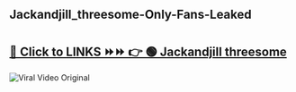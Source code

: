 
 ## Jackandjill_threesome-Only-Fans-Leaked

# <h2><a href="https://clipsfans.com/Jackandjill_threesome&ref=git">🔗 Click to LINKS ⏩⏩ 👉 🟢 Jackandjill threesome </a></h2>

<a href="https://clipsfans.com/Jackandjill_threesome&ref=git" rel="nofollow" data-target="animated-image.originalLink"><img src="https://i.ibb.co.com/xMMVF88/686577567.gif" alt="Viral Video Original" style="max-width: 100%; display: inline-block;" data-target="animated-image.originalImage"></a>
